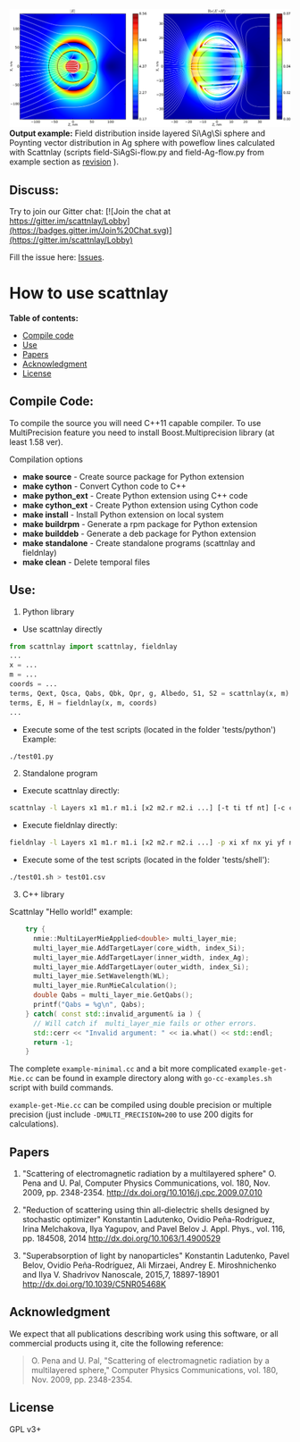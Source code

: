![output example](/doc/OutputExample.png)
**Output example:** Field distribution inside layered Si\Ag\Si sphere
and Poynting vector distribution in Ag sphere with poweflow lines
calculated with Scattnlay (scripts  field-SiAgSi-flow.py and
field-Ag-flow.py from example section as [revision](https://github.com/ovidiopr/scattnlay/commit/57c7261705a5776f78420c1f486e929517d5f584) ).

Discuss:
--------

Try to join our Gitter chat: [![Join the chat at https://gitter.im/scattnlay/Lobby](https://badges.gitter.im/Join%20Chat.svg)](https://gitter.im/scattnlay/Lobby)

Fill the issue here: [Issues](https://github.com/ovidiopr/scattnlay/issues).


How to use scattnlay
====================

**Table of contents:**
- [Compile code](#compile-code)
- [Use](#use)
- [Papers](#papers)
- [Acknowledgment](#acknowledgment)
- [License](#license)

Compile Code:
-------------
To compile the source you will need C++11 capable compiler. To use
MultiPrecision feature you need to install Boost.Multiprecision
library (at least 1.58 ver).


Compilation options

 - **make source** - Create source package for Python extension
 - **make cython** - Convert Cython code to C++
 - **make python_ext** - Create Python extension using C++ code
 - **make cython_ext** - Create Python extension using Cython code
 - **make install** - Install Python extension on local system
 - **make buildrpm** - Generate a rpm package for Python extension
 - **make builddeb** - Generate a deb package for Python extension
 - **make standalone** - Create standalone programs (scattnlay and fieldnlay)
 - **make clean** - Delete temporal files

Use:
----

1. Python library
  * Use scattnlay directly
  
  ```python
from scattnlay import scattnlay, fieldnlay
...
x = ...
m = ...
coords = ...
terms, Qext, Qsca, Qabs, Qbk, Qpr, g, Albedo, S1, S2 = scattnlay(x, m)
terms, E, H = fieldnlay(x, m, coords)
...
  ```
  
  * Execute some of the test scripts (located in the folder 'tests/python')
          Example:
		  
  ```bash
./test01.py
  ```
  
2. Standalone program
  * Execute scattnlay directly:

  ```bash
scattnlay -l Layers x1 m1.r m1.i [x2 m2.r m2.i ...] [-t ti tf nt] [-c comment]
  ```

  * Execute fieldnlay directly:

  ```bash
fieldnlay -l Layers x1 m1.r m1.i [x2 m2.r m2.i ...] -p xi xf nx yi yf ny zi zf nz [-c comment]
  ```

  * Execute some of the test scripts (located in the folder 'tests/shell'):

  ```bash
./test01.sh > test01.csv
  ```
  
3. C++ library

Scattnlay "Hello world!" example:

```C++
    try {
      nmie::MultiLayerMieApplied<double> multi_layer_mie;  
      multi_layer_mie.AddTargetLayer(core_width, index_Si);
      multi_layer_mie.AddTargetLayer(inner_width, index_Ag);
      multi_layer_mie.AddTargetLayer(outer_width, index_Si);
      multi_layer_mie.SetWavelength(WL);
      multi_layer_mie.RunMieCalculation();
      double Qabs = multi_layer_mie.GetQabs();
      printf("Qabs = %g\n", Qabs);
    } catch( const std::invalid_argument& ia ) {
      // Will catch if  multi_layer_mie fails or other errors.
      std::cerr << "Invalid argument: " << ia.what() << std::endl;
      return -1;
    }
```

The complete `example-minimal.cc` and a bit more complicated
`example-get-Mie.cc` can be found in example directory along with
`go-cc-examples.sh` script with build commands.

`example-get-Mie.cc` can be compiled using double precision or
multiple precision (just include `-DMULTI_PRECISION=200` to use 200
digits for calculations). 

Papers
------

1. "Scattering of electromagnetic radiation by a multilayered sphere"
   O. Pena and U. Pal,  Computer Physics Communications, vol. 180,
   Nov. 2009, pp. 2348-2354. http://dx.doi.org/10.1016/j.cpc.2009.07.010

2. "Reduction of scattering using thin all-dielectric shells designed by stochastic optimizer"
   Konstantin Ladutenko, Ovidio Peña-Rodríguez, Irina Melchakova, Ilya
   Yagupov, and Pavel Belov  J. Appl. Phys., vol. 116, pp. 184508,
   2014 http://dx.doi.org/10.1063/1.4900529

3. "Superabsorption of light by nanoparticles" Konstantin Ladutenko,
   Pavel Belov, Ovidio Peña-Rodríguez, Ali Mirzaei, Andrey
   E. Miroshnichenko and Ilya V. Shadrivov  Nanoscale, 2015,7,
   18897-18901 http://dx.doi.org/10.1039/C5NR05468K

Acknowledgment
--------------

We expect that all publications describing work using this software,
or all commercial products using it, cite the following reference:
> O. Pena and U. Pal, "Scattering of electromagnetic radiation
> by a multilayered sphere," Computer Physics Communications,
> vol. 180, Nov. 2009, pp. 2348-2354.

License
-------

GPL v3+
